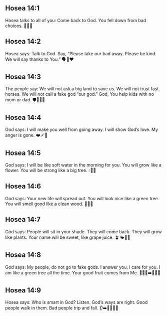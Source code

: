 ## Hosea 14:1
Hosea talks to all of you: Come back to God. You fell down from bad choices. 🙏🔁😢
## Hosea 14:2
Hosea says: Talk to God. Say, “Please take our bad away. Please be kind. We will say thanks to You.” 🗣️🙏❤️
## Hosea 14:3
The people say: We will not ask a big land to save us. We will not trust fast horses. We will not call a fake god “our god.” God, You help kids with no mom or dad. 🛡️🐴🚫👶
## Hosea 14:4
God says: I will make you well from going away. I will show God’s love. My anger is gone. ❤️‍🩹🙂
## Hosea 14:5
God says: I will be like soft water in the morning for you. You will grow like a flower. You will be strong like a big tree. 💧🌼🌳
## Hosea 14:6
God says: Your new life will spread out. You will look nice like a green tree. You will smell good like a clean wood. 🌿🌲😊
## Hosea 14:7
God says: People will sit in your shade. They will come back. They will grow like plants. Your name will be sweet, like grape juice. 🪴🌤️🍇🧃
## Hosea 14:8
God says: My people, do not go to fake gods. I answer you. I care for you. I am like a green tree all the time. Your good fruit comes from Me. 🙅‍♂️🗿➡️🙏🌲🍎
## Hosea 14:9
Hosea says: Who is smart in God? Listen. God’s ways are right. Good people walk in them. Bad people trip and fall. 👂➡️🚶‍♂️✅🤕
